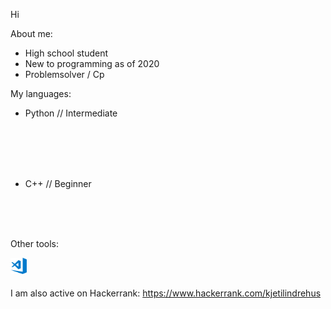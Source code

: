 Hi

About me:
* High school student 
* New to programming as of 2020 
* Problemsolver / Cp

My languages:
* Python // Intermediate
<br>
<br>
<br>
<br>

* C++ // Beginner
<br>
<br>
<br>

Other tools:

<img align="left" alt="Visual Studio Code" width="26px" src="https://raw.githubusercontent.com/github/explore/80688e429a7d4ef2fca1e82350fe8e3517d3494d/topics/visual-studio-code/visual-studio-code.png" />
<br>

<br>
 
I am also active on Hackerrank:
https://www.hackerrank.com/kjetilindrehus
